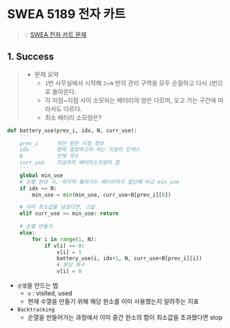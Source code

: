 # SWEA 5189 전자 카트

> 💡 [SWEA 전자 카트 문제](https://swexpertacademy.com/main/learn/course/lectureProblemViewer.do)



## 1. Success

> - 문제 요약
>   - `1`번 사무실에서 시작해 `2`~`N` 번의 관리 구역을 모두 순찰하고 다시 `1`번으로 돌아온다. 
>   - 각 지점~지점 사이 소모되는 배터리의 양은 다르며, 오고 가는 구간에 따라서도 다르다.
>   - 최소 배터리 소모량은? 



```python
def battery_use(prev_i, idx, N, curr_use):
    '''
    prev_i      직전 방문 지점 정보
    idx         현재 결정하고자 하는 지점의 인덱스 
    N           전체 갯수 
    curr_use    지금까지 배터리소모량의 합
    '''
    global min_use
    # 순열 완성 시, 마지막 돌아가는 배터리까지 합산해 비교 min_use 
    if idx == N: 
        min_use = min(min_use, curr_use+B[prev_i][0])

    # 이미 최소값을 넘겼다면, 스탑
    elif curr_use >= min_use: return 
    
    # 순열 만들기
    else: 
        for i in range(1, N): 
            if v[i] == 0:
                v[i] = 1
                battery_use(i, idx+1, N, curr_use+B[prev_i][i])
                # 원상 복구
                v[i] = 0
```

- `순열`을 만드는 법
  - `v` : visited, used
  - 현재 수열을 만들기 위해 해당 원소를 이미 사용했는지 알려주는 지표 
- `Backtracking`
  - 순열을 만들어가는 과정에서 이미 중간 원소의 합이 최소값을 초과했다면 stop


